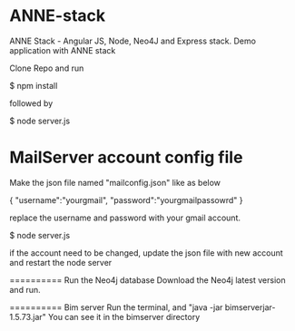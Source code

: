 ANNE-stack
==========

ANNE Stack - Angular JS, Node, Neo4J and Express stack. Demo application with ANNE stack

Clone Repo and run
 
$ npm install

followed by

$ node server.js

MailServer account config file
==========
Make the json file named "mailconfig.json" like as below

{
  "username":"yourgmail",
  "password":"yourgmailpassowrd"
}

replace the username and password with your gmail account.

$ node server.js

if the account need to be changed, update the json file with new account and restart the node server

==========
Run the Neo4j database
Download the Neo4j latest version and run.

==========
Bim server
Run the terminal, and "java -jar bimserverjar-1.5.73.jar"
You can see it in the bimserver directory